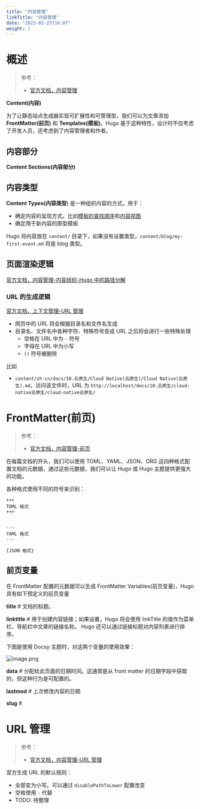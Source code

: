 ```yaml
---
title: "内容管理"
linkTitle: "内容管理"
date: "2023-01-25T16:07"
weight: 1
---
```


# 概述

> 参考：
>
> - [官方文档，内容管理](https://gohugo.io/content-management/)

**Content(内容)**

为了让静态站点生成器实现可扩展性和可管理型，我们可以为文章添加 **FrontMatter(前页)** 和 **Templates(模板)**。Hugo 基于这种特性，设计时不仅考虑了开发人员，还考虑到了内容管理者和作者。

## 内容部分

**Content Sections(内容部分)**

## 内容类型

**Content Types(内容类型**) 是一种组织内容的方式。用于：

- 确定内容的呈现方式。比如[模板的查找顺序](https://gohugo.io/templates/lookup-order/)和[内容视图](https://gohugo.io/templates/views)
- 确定用于新内容的原型模板

Hugo 将内容放在 `content/` 目录下，如果没有设置类型，`content/blog/my-first-event.md` 将是 blog 类型。

## 页面渲染逻辑

[官方文档，内容管理-内容组织-Hugo 中的路径分解](https://gohugo.io/content-management/organization/#path-breakdown-in-hugo)

### URL 的生成逻辑

[官方文档，上下文管理-URL 管理](https://gohugo.io/content-management/urls/)

- 网页中的 URL 将会根据目录名和文件名生成
- 目录名、文件名中各种字符、特殊符号变成 URL 之后将会进行一些特殊处理
  - 空格在 URL 中为 `-` 符号
  - 字母在 URL 中为小写
  - `()` 符号被删除

比如

- `content/zh-cn/docs/10.云原生/Cloud Native(云原生)/Cloud Native(云原生).md`，访问该文件时，URL 为 `http://localhost/docs/10.云原生/cloud-native云原生/cloud-native云原生/`



# FrontMatter(前页)

> 参考：
>
> - [官方文档，内容管理-前页](https://gohugo.io/content-management/front-matter/)

在每篇文档的开头，我们可以使用 TOML、YAML、JSON、ORG 这四种格式配置文档的元数据，通过这些元数据，我们可以让 Hugo 或 Hugo 主题提供更强大的功能。

各种格式使用不同的符号来识别：

```
+++
TOML 格式
+++


---
YAML 格式
---

{JSON 格式}
```

## 前页变量

在 FrontMatter 配置的元数据可以生成 FrontMatter Variables(前页变量)，Hugo 具有如下预定义的前页变量

**title** # 文档的标题。

**linktitle** # 用于创建内容链接；如果设置，Hugo 将会使用 linkTitle 的值作为菜单栏、导航栏中文章的链接名称。 Hugo 还可以通过链接标题对内容列表进行排序。

下图是使用 Docsy 主题时，对这两个变量的使用效果：

![image.png](https://notes-learning.oss-cn-beijing.aliyuncs.com/hugo/content/20230323122828.png)

**data** # 分配给此页面的日期时间。这通常是从 front matter 的日期字段中获取的，但这种行为是可配置的。

**lastmod** # 上次修改内容的日期

**slug** #

# URL 管理

> 参考：
>
> - [官方文档，内容管理-URL 管理](https://gohugo.io/content-management/urls/)

官方生成 URL 的默认规则：

- 全部变为小写。可以通过  `disablePathToLower` 配置改变
- 空格使用 `-` 代替
- TODO: 待整理
